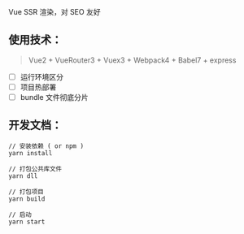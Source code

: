 Vue SSR 渲染，对 SEO 友好

## 使用技术：

> Vue2 + VueRouter3 + Vuex3 + Webpack4 + Babel7 + express

* [ ] 运行环境区分
* [ ] 项目热部署
* [ ] bundle 文件彻底分片

## 开发文档：

```
// 安装依赖 ( or npm )
yarn install

// 打包公共库文件
yarn dll

// 打包项目
yarn build

// 启动
yarn start
```
